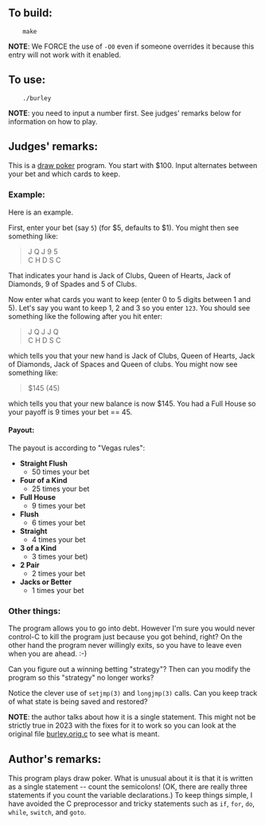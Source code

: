 ## To build:

``` <!---sh-->
    make
```

**NOTE**: We FORCE the use of `-O0` even if someone overrides it because this entry
will not work with it enabled.


## To use:

``` <!---sh-->
    ./burley
```

**NOTE**: you need to input a number first. See judges' remarks below for
information on how to play.


## Judges' remarks:

This is a [draw poker](https://en.wikipedia.org/wiki/Draw_poker) program.  You
start with $100.  Input alternates between your bet and which cards to keep.

### Example:

Here is an example.

First, enter your bet (say `5`) (for $5, defaults to $1). You might then see
something like:

> J Q J 9 5<br>
> C H D S C

That indicates your hand is Jack of Clubs, Queen of Hearts, Jack of Diamonds, 9
of Spades and 5 of Clubs.

Now enter what cards you want to keep (enter 0 to 5 digits between 1 and 5).
Let's say you want to keep 1, 2 and 3 so you enter `123`. You should see
something like the following after you hit enter:

> J Q J J Q<br>
> C H D S C

which tells you that your new hand is Jack of Clubs, Queen of Hearts, Jack of
Diamonds, Jack of Spaces and Queen of clubs. You might now see something like:

> $145 (45)

which tells you that your new balance is now $145. You had a Full House so your
payoff is 9 times your bet == 45.

#### Payout:

The payout is according to "Vegas rules":

- **Straight Flush**
    * 50 times your bet
- **Four of a Kind**
    * 25 times your bet
- **Full House**
    * 9 times your bet
- **Flush**
    * 6 times your bet
- **Straight**
    * 4 times your bet
- **3 of a Kind**
    * 3 times your bet)
- **2 Pair**
    * 2 times your bet
- **Jacks or Better**
    * 1 times your bet

### Other things:

The program allows you to go into debt.  However I'm sure you would never
control-C to kill the program just because you got behind, right?  On the other
hand the program never willingly exits, so you have to leave even when you are
ahead.  :-)

Can you figure out a winning betting "strategy"?  Then can you modify
the program so this "strategy" no longer works?

Notice the clever use of `setjmp(3)` and `longjmp(3)` calls.  Can you keep track
of what state is being saved and restored?

**NOTE**: the author talks about how it is a single statement. This might not be
strictly true in 2023 with the fixes for it to work so you can look at the
original file [burley.orig.c](%%REPO_URL%%/2004/burley/burley.orig.c) to see
what is meant.


## Author's remarks:

This program plays draw poker.  What is unusual about it is that it
is written as a single statement -- count the semicolons!  (OK, there
are really three statements if you count the variable declarations.)  To
keep things simple, I have avoided the C preprocessor and tricky
statements such as `if`, `for`, `do`, `while`, `switch`, and `goto`.


<!--

    Copyright © 1984-2024 by Landon Curt Noll. All Rights Reserved.

    You are free to share and adapt this file under the terms of this license:

        Creative Commons Attribution-ShareAlike 4.0 International (CC BY-SA 4.0)

    For more information, see:

        https://creativecommons.org/licenses/by-sa/4.0/

-->

